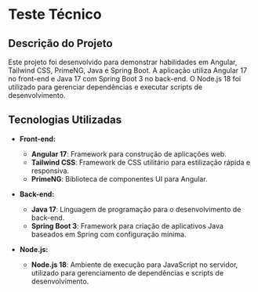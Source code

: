 # Teste Técnico

## Descrição do Projeto

Este projeto foi desenvolvido para demonstrar habilidades em Angular, Tailwind CSS, PrimeNG, Java e Spring Boot. A aplicação utiliza Angular 17 no front-end e Java 17 com Spring Boot 3 no back-end. O Node.js 18 foi utilizado para gerenciar dependências e executar scripts de desenvolvimento.

## Tecnologias Utilizadas

- **Front-end:**
  - **Angular 17**: Framework para construção de aplicações web.
  - **Tailwind CSS**: Framework de CSS utilitário para estilização rápida e responsiva.
  - **PrimeNG**: Biblioteca de componentes UI para Angular.

- **Back-end:**
  - **Java 17**: Linguagem de programação para o desenvolvimento de back-end.
  - **Spring Boot 3**: Framework para criação de aplicativos Java baseados em Spring com configuração mínima.

- **Node.js:**
  - **Node.js 18**: Ambiente de execução para JavaScript no servidor, utilizado para gerenciamento de dependências e scripts de desenvolvimento.

   
